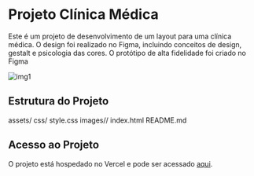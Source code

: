 # Projeto Clínica Médica

Este é um projeto de desenvolvimento de um layout para uma clínica médica. O design foi realizado no Figma, incluindo conceitos de design, gestalt e psicologia das cores. O protótipo de alta fidelidade foi criado no Figma

![img1](https://github.com/hellen-moura/clinica-medica/assets/127620071/a5b49992-7f82-4eae-a2d5-302149f691ee)



## Estrutura do Projeto

assets/
css/
style.css
images//
index.html
README.md


## Acesso ao Projeto

O projeto está hospedado no Vercel e pode ser acessado [aqui](https://clinica-medica-sage.vercel.app/).

